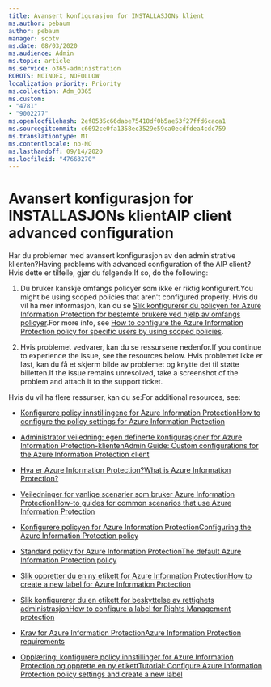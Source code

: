 ```yaml
---
title: Avansert konfigurasjon for INSTALLASJONs klient
ms.author: pebaum
author: pebaum
manager: scotv
ms.date: 08/03/2020
ms.audience: Admin
ms.topic: article
ms.service: o365-administration
ROBOTS: NOINDEX, NOFOLLOW
localization_priority: Priority
ms.collection: Adm_O365
ms.custom:
- "4781"
- "9002277"
ms.openlocfilehash: 2ef8535c66dabe75418df0b5ae53f27ffd6caca1
ms.sourcegitcommit: c6692ce0fa1358ec3529e59ca0ecdfdea4cdc759
ms.translationtype: MT
ms.contentlocale: nb-NO
ms.lasthandoff: 09/14/2020
ms.locfileid: "47663270"
---
```

# <a name="aip-client-advanced-configuration"></a><span data-ttu-id="dd526-102">Avansert konfigurasjon for INSTALLASJONs klient</span><span class="sxs-lookup"><span data-stu-id="dd526-102">AIP client advanced configuration</span></span>

<span data-ttu-id="dd526-103">Har du problemer med avansert konfigurasjon av den administrative klienten?</span><span class="sxs-lookup"><span data-stu-id="dd526-103">Having problems with advanced configuration of the AIP client?</span></span> <span data-ttu-id="dd526-104">Hvis dette er tilfelle, gjør du følgende:</span><span class="sxs-lookup"><span data-stu-id="dd526-104">If so, do the following:</span></span>

1. <span data-ttu-id="dd526-105">Du bruker kanskje omfangs policyer som ikke er riktig konfigurert.</span><span class="sxs-lookup"><span data-stu-id="dd526-105">You might be using scoped policies that aren't configured properly.</span></span> <span data-ttu-id="dd526-106">Hvis du vil ha mer informasjon, kan du se [Slik konfigurerer du policyen for Azure Information Protection for bestemte brukere ved hjelp av omfangs policyer](https://docs.microsoft.com/azure/information-protection/configure-policy-scope).</span><span class="sxs-lookup"><span data-stu-id="dd526-106">For more info, see [How to configure the Azure Information Protection policy for specific users by using scoped policies](https://docs.microsoft.com/azure/information-protection/configure-policy-scope).</span></span>

2. <span data-ttu-id="dd526-107">Hvis problemet vedvarer, kan du se ressursene nedenfor.</span><span class="sxs-lookup"><span data-stu-id="dd526-107">If you continue to experience the issue, see the resources below.</span></span> <span data-ttu-id="dd526-108">Hvis problemet ikke er løst, kan du få et skjerm bilde av problemet og knytte det til støtte billetten.</span><span class="sxs-lookup"><span data-stu-id="dd526-108">If the issue remains unresolved,  take a screenshot of the problem and attach it to the support ticket.</span></span>

<span data-ttu-id="dd526-109">Hvis du vil ha flere ressurser, kan du se:</span><span class="sxs-lookup"><span data-stu-id="dd526-109">For additional resources, see:</span></span>

- [<span data-ttu-id="dd526-110">Konfigurere policy innstillingene for Azure Information Protection</span><span class="sxs-lookup"><span data-stu-id="dd526-110">How to configure the policy settings for Azure Information Protection</span></span>](https://docs.microsoft.com/azure/information-protection/configure-policy-settings)  
    
- [<span data-ttu-id="dd526-111">Administrator veiledning: egen definerte konfigurasjoner for Azure Information Protection-klienten</span><span class="sxs-lookup"><span data-stu-id="dd526-111">Admin Guide: Custom configurations for the Azure Information Protection client</span></span>](https://docs.microsoft.com/azure/information-protection/rms-client/client-admin-guide-customizations)  
    
- [<span data-ttu-id="dd526-112">Hva er Azure Information Protection?</span><span class="sxs-lookup"><span data-stu-id="dd526-112">What is Azure Information Protection?</span></span>](https://docs.microsoft.com/azure/information-protection/what-is-information-protection)  
    
- [<span data-ttu-id="dd526-113">Veiledninger for vanlige scenarier som bruker Azure Information Protection</span><span class="sxs-lookup"><span data-stu-id="dd526-113">How-to guides for common scenarios that use Azure Information Protection</span></span>](https://docs.microsoft.com/azure/information-protection/how-to-guides)  
    
- [<span data-ttu-id="dd526-114">Konfigurere policyen for Azure Information Protection</span><span class="sxs-lookup"><span data-stu-id="dd526-114">Configuring the Azure Information Protection policy</span></span>](https://docs.microsoft.com/azure/information-protection/deploy-use/configure-policy)  
    
- [<span data-ttu-id="dd526-115">Standard policy for Azure Information Protection</span><span class="sxs-lookup"><span data-stu-id="dd526-115">The default Azure Information Protection policy</span></span>](https://docs.microsoft.com/azure/information-protection/deploy-use/configure-policy-default)  
    
- [<span data-ttu-id="dd526-116">Slik oppretter du en ny etikett for Azure Information Protection</span><span class="sxs-lookup"><span data-stu-id="dd526-116">How to create a new label for Azure Information Protection</span></span>](https://docs.microsoft.com/azure/information-protection/deploy-use/configure-policy-new-label)  
    
- [<span data-ttu-id="dd526-117">Slik konfigurerer du en etikett for beskyttelse av rettighets administrasjon</span><span class="sxs-lookup"><span data-stu-id="dd526-117">How to configure a label for Rights Management protection</span></span>](https://docs.microsoft.com/azure/information-protection/deploy-use/configure-policy-protection)  
    
- [<span data-ttu-id="dd526-118">Krav for Azure Information Protection</span><span class="sxs-lookup"><span data-stu-id="dd526-118">Azure Information Protection requirements</span></span>](https://docs.microsoft.com/azure/information-protection/get-started/requirements)

- [<span data-ttu-id="dd526-119">Opplæring: konfigurere policy innstillinger for Azure Information Protection og opprette en ny etikett</span><span class="sxs-lookup"><span data-stu-id="dd526-119">Tutorial: Configure Azure Information Protection policy settings and create a new label</span></span>](https://docs.microsoft.com/azure/information-protection/get-started/infoprotect-quick-start-tutorial)
